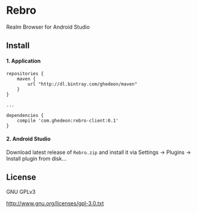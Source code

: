 # Rebro
Realm Browser for Android Studio

## Install
#### 1. Application
```
repositories {
    maven {
        url "http://dl.bintray.com/ghedeon/maven"
    }
}

...

dependencies {
    compile 'com.ghedeon:rebro-client:0.1'
}    
```
#### 2. Android Studio
Download latest release of `Rebro.zip` and install it via
Settings → Plugins → Install plugin from disk…

## License
GNU GPLv3

http://www.gnu.org/licenses/gpl-3.0.txt
